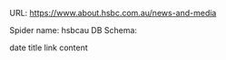 URL: https://www.about.hsbc.com.au/news-and-media

Spider name: hsbcau
DB Schema:

date
title
link
content

